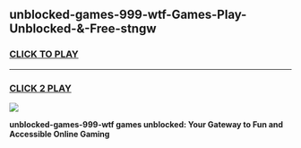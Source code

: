 
## unblocked-games-999-wtf-Games-Play-Unblocked-&-Free-stngw
<h3>
<a href="https://premium76.site?title=unblocked-games-999-wtf&ref=24A">CLICK TO PLAY</a></h3>
<hr>

<h3>
<a href="https://premium76.site?title=unblocked-games-999-wtf&ref=24A">CLICK 2 PLAY</a>
  
</h3>

<a href="https://premium76.site?title=unblocked-games-999-wtf&ref=24A"><img src="https://clearcache.store/games.png"></a>


**unblocked-games-999-wtf games unblocked: Your Gateway to Fun and Accessible Online Gaming**
